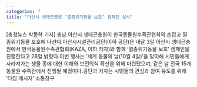 ```yaml
---
categories: f
title: "아산시 생태곤충원 ‘멸종위기동물 보호’ 캠페인 실시"
---
```

[충청뉴스 박동혁 기자] 충남 아산시 생태곤충원이 한국동물원수족관협회와 손잡고 멸종위기동물 보호에 나선다.아산시시설관리공단(이하 공단)은 내달 3일 아산시 생태곤충원에서 한국동물원수족관협회(KAZA, 이하 카자)와 함께 ‘멸종위기동물 보호’ 캠페인을 진행한다고 26일 밝혔다.이번 행사는 ‘세계 동물의 날(10월 4일)’을 맞이해 시민들에게 사라져가는 생물 종에 대한 이해와 보전의식 확산을 위해 마련됐으며, 같은 날 전국 15개 동물원·수족관에서 진행될 예정이다.공단과 카자는 시민들의 관심과 참여 유도를 위해 ‘다짐 메시지’ 소통창구